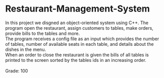 # Restaurant-Management-System
In this project we disgned an object-oriented system using C++. The program open the restaurant, assign customers to tables, make orders, provide bills to the tables and more.<br>
The program receives a config file as an input which provides the number of tables, number of available seats in each table, and details about the dishes in the menu.<br>
When an order to close the restaurant is given the bills of all tables is printed to the screen sorted by the tables ids in an increasing order.
<br>
<br>
Grade: 100
